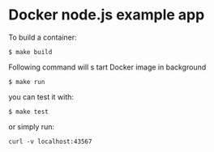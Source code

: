 # Docker node.js example app

To build a container:
```
$ make build
```

Following command will     s tart  Docker  image in background
```
$ make run
```

you can test it with:
```
$ make test
```
or simply run:
```
curl -v localhost:43567
```
